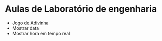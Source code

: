 <!doctype html>
<html lang="pt-br">

<head>
  <meta charset="utf-8">
  <meta name="viewport" content="width=device-width, initial-scale=1, shrink-to-fit=no">

  <link href="https://cdn.jsdelivr.net/npm/bootstrap@5.1.3/dist/css/bootstrap.min.css" rel="stylesheet"
    integrity="sha384-1BmE4kWBq78iYhFldvKuhfTAU6auU8tT94WrHftjDbrCEXSU1oBoqyl2QvZ6jIW3" crossorigin="anonymous">

  <title>Projeto de IES-301</title>
</head>

<body class="container">
  <h1>Aulas de Laboratório de engenharia</h1>
  <div>
    <ul>
        <li><a href="/desafio1/JogoAdivinha.html">Jogo de Adivinha</a></li>
        <li href="/Aula 2/index.html">Mostrar data</li>
        <li href="/aula2/">Mostrar hora em tempo real</li>
    </ul>
  </div>

</body>

</html>
